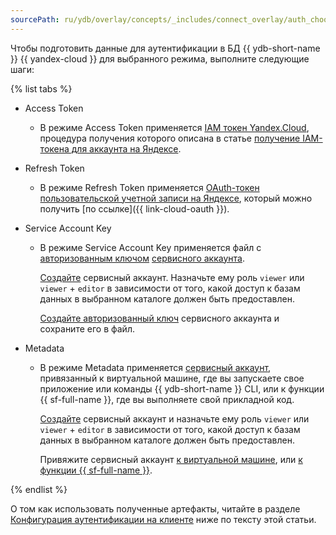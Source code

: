 ```yaml
---
sourcePath: ru/ydb/overlay/concepts/_includes/connect_overlay/auth_choose.md
---
```

Чтобы подготовить данные для аутентификации в БД {{ ydb-short-name }} {{ yandex-cloud }} для выбранного режима, выполните следующие шаги:

{% list tabs %}

- Access Token

  * В режиме Access Token применяется [IAM токен Yandex.Cloud](../../../../iam/concepts/authorization/iam-token.md), процедура получения которого описана в статье [получение IAM-токена для аккаунта на Яндексе](../../../../iam/operations/iam-token/create.md).

- Refresh Token

  * В режиме Refresh Token применяется [OAuth-токен пользовательской учетной записи на Яндексе](../../../../iam/concepts/authorization/oauth-token.md), который можно получить [по ссылке]({{ link-cloud-oauth }}).

- Service Account Key

  * В режиме Service Account Key применяется файл с [авторизованным ключом](../../../../iam/concepts/authorization/key.md) [сервисного аккаунта](../../../../iam/concepts/users/service-accounts.md).

      [Создайте](../../../../iam/operations/sa/create.md) сервисный аккаунт. Назначьте ему роль `viewer` или `viewer` + `editor` в зависимости от того, какой доступ к базам данных в выбранном каталоге должен быть предоставлен.

      [Создайте авторизованный ключ](../../../../iam/operations/authorized-key/create.md) сервисного аккаунта и сохраните его в файл.
  
- Metadata

  * В режиме Metadata применяется [сервисный аккаунт](../../../../iam/concepts/users/service-accounts.md), привязанный к виртуальной машине, где вы запускаете свое приложение или команды {{ ydb-short-name }} CLI, или к функции {{ sf-full-name }}, где вы выполняете свой прикладной код.

      [Создайте](../../../../iam/operations/sa/create.md) сервисный аккаунт и назначьте ему роль `viewer` или `viewer` + `editor` в зависимости от того, какой доступ к базам данных в выбранном каталоге должен быть предоставлен.

      Привяжите сервисный аккаунт [к виртуальной машине](../../../../compute/operations/vm-connect/auth-inside-vm#link-sa-with-instance.md), или [к функции {{ sf-full-name }}](../../../../functions/operations/function/function-create.md).

{% endlist %}

О том как использовать полученные артефакты, читайте в разделе [Конфигурация аутентификации на клиенте](#client-config) ниже по тексту этой статьи.
